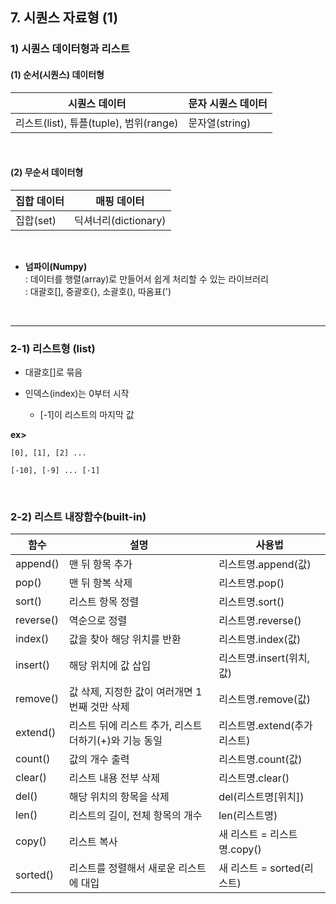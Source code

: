 ## 7. 시퀀스 자료형 (1)  
### 1) 시퀀스 데이터형과 리스트
#### (1) 순서(시퀀스) 데이터형
| 시퀀스 데이터 | 문자 시퀀스 데이터 |
| --- | --- |
| 리스트(list), 튜플(tuple), 범위(range) | 문자열(string) |

<br>

#### (2) 무순서 데이터형
| 집합 데이터 | 매핑 데이터 |
| --- | --- |
| 집합(set) | 딕셔너리(dictionary) |

<br>

* __넘파이(Numpy)__   
: 데이터를 행렬(array)로 만들어서 쉽게 처리할 수 있는 라이브러리   
: 대괄호[], 중괄호{}, 소괄호(), 따옴표(')   

<br>
<hr>

### 2-1) 리스트형 (list)   
* 대괄호[]로 묶음   
* 인덱스(index)는 0부터 시작   

   * [-1]이 리스트의 마지막 값

__ex>__
```
[0], [1], [2] ...

[-10], [-9] ... [-1]
```

<br>

### 2-2) 리스트 내장함수(built-in)
| 함수 | 설명 | 사용법 |
| --- | --- | --- |
| append() | 맨 뒤 항목 추가 | 리스트명.append(값) |
| pop() | 맨 뒤 항복 삭제 | 리스트명.pop() |
| sort() | 리스트 항목 정렬 | 리스트명.sort() |
| reverse() | 역순으로 정렬 | 리스트명.reverse() |
| index() | 값을 찾아 해당 위치를 반환 | 리스트명.index(값) |
| insert() | 해당 위치에 값 삽입 | 리스트명.insert(위치, 값) |
| remove() | 값 삭제, 지정한 값이 여러개면 1번째 것만 삭제 | 리스트명.remove(값) |
| extend() | 리스트 뒤에 리스트 추가, 리스트 더하기(+)와 기능 동일 | 리스트명.extend(추가 리스트) |
| count() | 값의 개수 출력 | 리스트명.count(값) |
| clear() | 리스트 내용 전부 삭제 | 리스트명.clear() |
| del() | 해당 위치의 항목을 삭제 | del(리스트명[위치]) |
| len() | 리스트의 길이, 전체 항목의 개수 | len(리스트명) |
| copy() | 리스트 복사 | 새 리스트 = 리스트명.copy() |
| sorted() | 리스트를 정렬해서 새로운 리스트에 대입 | 새 리스트 = sorted(리스트) |

<br>

